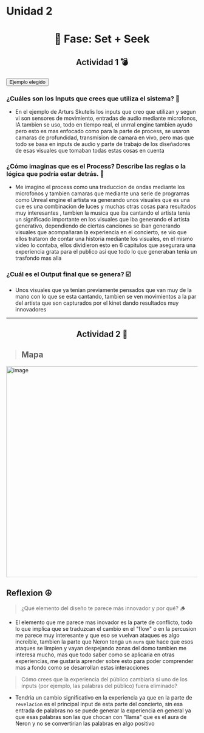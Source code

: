 #  Unidad 2 



# <p align=center>🔎 Fase: Set + Seek </p>
## <p align=center> Actividad 1 💣 </p>
<a href="https://kristapskazaks.com/arturs-skutelis-vienkarsi-vardi">
  <button>Ejemplo elegido</button> </a>

### ¿Cuáles son los Inputs que crees que utiliza el sistema? 🚪
- En el ejemplo de Arturs Skutelis los inputs que creo que utilizan y segun vi son sensores de movimiento, entradas de audio mediante microfonos, IA tambien se uso, todo en tiempo real, el unrral engine tambien ayudo pero esto es mas enfocado como para la parte de process, se usaron camaras de profundidad, transmision de camara en vivo, pero mas que todo se basa en inputs de audio y parte de trabajo de los diseñadores de esas visuales que tomaban todas estas cosas en cuenta
### ¿Cómo imaginas que es el Process? Describe las reglas o la lógica que podría estar detrás. 🤔
- Me imagino el process como una traduccion de ondas mediante los microfonos y tambien camaras que mediante una serie de programas como Unreal engine el artista va generando unos visuales que es una cue es una combinacion de luces y muchas otras cosas para resultados muy interesantes , tambien la musica que iba cantando el artista tenia un significado importante en los visuales que iba generando el artista generativo, dependiendo de ciertas canciones se iban generando visuales que acompañaran la experiencia en el concierto, se vio que ellos trataron de contar una historia mediante los visuales, en el mismo video lo contaba, ellos dividieron esto en 6 capitulos que asegurara una experiencia grata para el publico asi que todo lo que generaban tenia un trasfondo mas alla
### ¿Cuál es el Output final que se genera? ☑️
- Unos visuales que ya tenian previamente pensados que van muy de la mano con lo que se esta cantando, tambien se ven movimientos a la par del artista que son capturados por el kinet dando resultados muy innovadores 


----- 
## <p align=center>Actividad 2 🎸 </p>
> ## Mapa
<img width="555" height="555" alt="image" src="https://github.com/user-attachments/assets/590d85fe-e57d-457c-9ee7-49d5c30bd73c" />

## Reflexion ☮️
> ¿Qué elemento del diseño te parece más innovador y por qué? 🪵
- El elemento que me parece mas inovador es la parte de conflicto, todo lo que implica que se traduzcan el cambio en el "flow" o en la percusion me parece muy interesante y que eso se vuelvan ataques es algo increible, tambien la parte que Neron tenga un `aura` que hace que esos ataques se limpien y vayan despejando zonas del domo tambien me interesa mucho, mas que todo saber como se aplicaria en otras experiencias, me gustaria aprender sobre esto para poder comprender mas a fondo como se desarrollan estas interacciones
> Cómo crees que la experiencia del público cambiaría si uno de los inputs (por ejemplo, las palabras del público) fuera eliminado?
- Tendria un cambio significativo en la experiencia ya que en la parte de `revelacion` es el principal input de esta parte del concierto, sin esa entrada de palabras no se puede generar la experiencia en general ya que esas palabras son las que chocan con "llama" que es el aura de Neron y no se convertirian las palabras en algo positivo


